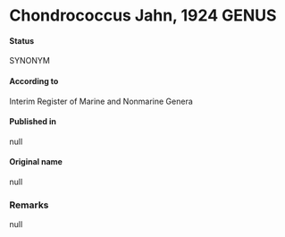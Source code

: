 # Chondrococcus Jahn, 1924 GENUS

#### Status
SYNONYM

#### According to
Interim Register of Marine and Nonmarine Genera

#### Published in
null

#### Original name
null

### Remarks
null